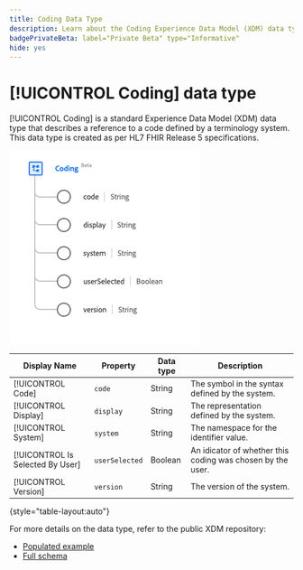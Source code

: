 ```yaml
---
title: Coding Data Type
description: Learn about the Coding Experience Data Model (XDM) data type.
badgePrivateBeta: label="Private Beta" type="Informative"
hide: yes
---
```

# [!UICONTROL Coding] data type

[!UICONTROL Coding] is a standard Experience Data Model (XDM) data type that describes a reference to a code defined by a terminology system. This data type is created as per HL7 FHIR Release 5 specifications.

![Coding data type structure](../../images/data-types/healthcare/coding.png)

| Display Name | Property | Data type | Description |
| --- | --- | --- | --- |
| [!UICONTROL Code] | `code` | String | The symbol in the syntax defined by the system. |
| [!UICONTROL Display] |`display` | String | The representation defined by the system. |
| [!UICONTROL System] | `system` | String | The namespace for the identifier value. |
| [!UICONTROL Is Selected By User] |`userSelected` | Boolean | An idicator of whether this coding was chosen by the user. |
| [!UICONTROL Version] | `version` | String | The version of the system. |

{style="table-layout:auto"}

For more details on the data type, refer to the public XDM repository:

* [Populated example](https://github.com/adobe/xdm/blob/master/extensions/industry/healthcare/fhir/datatypes/coding.example.1.json)
* [Full schema](https://github.com/adobe/xdm/blob/master/extensions/industry/healthcare/fhir/datatypes/coding.schema.json)
